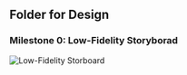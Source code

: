 ## Folder for Design

### Milestone 0: Low-Fidelity Storyborad
![Low-Fidelity Storboard](low_fidelity.jpeg)